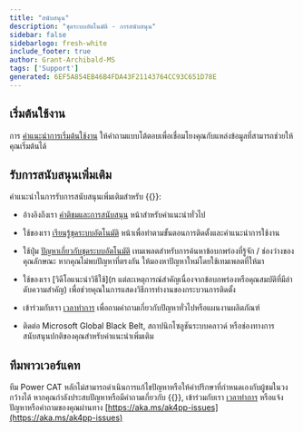 ```yaml
---
title: "สนับสนุน"
description: "ชุดระบบอัตโนมัติ - การสนับสนุน"
sidebar: false
sidebarlogo: fresh-white
include_footer: true
author: Grant-Archibald-MS
tags: ['Support']
generated: 6EF5A854EB46B4FDA43F21143764CC93C651D78E
---
```


## เริ่มต้นใช้งาน

การ [คําแนะนําการเริ่มต้นใช้งาน](/th/get-started) ให้คําถามแบบโต้ตอบเพื่อเชื่อมโยงคุณกับแหล่งข้อมูลที่สามารถช่วยให้คุณเริ่มต้นได้

## รับการสนับสนุนเพิ่มเติม

คําแนะนําในการรับการสนับสนุนเพิ่มเติมสําหรับ {{<product-name>}}:

- อ้างอิงถึงเรา [คําติชมและการสนับสนุน](https://learn.microsoft.com/power-automate/guidance/automation-kit/feedback-support) หน้าสําหรับคําแนะนําทั่วไป

- ใช้ของเรา [เรียนรู้ชุดระบบอัตโนมัติ](https://aka.ms/automation-kit-learn) หน้าเพื่อทําตามขั้นตอนการติดตั้งและคําแนะนําการใช้งาน

- ใช้ปุ่ม [ปัญหาเกี่ยวกับชุดระบบอัตโนมัติ](https://aka.ms/ak4pp-issues) เทมเพลตสําหรับการค้นหาข้อบกพร่องที่รู้จัก / ช่องว่างของคุณลักษณะ หากคุณไม่พบปัญหาที่ตรงกัน ให้มองหาปัญหาใหม่โดยใช้เทมเพลตที่ให้มา

- ใช้ของเรา [วิดีโอแนะนําวิธีใช้](n แต่ละเหตุการณ์สําคัญเนื่องจากข้อบกพร่องหรือคุณสมบัติที่มีลําดับความสําคัญ) เพื่อช่วยคุณในการแสดงวิธีการทํางานของกระบวนการติดตั้ง

- เข้าร่วมกับเรา [เวลาทําการ](/th/office-hours) เพื่อถามคําถามเกี่ยวกับปัญหาทั่วไปหรือแผนงานผลิตภัณฑ์

- ติดต่อ Microsoft Global Black Belt, สถาปนิกโซลูชันระบบคลาวด์ หรือช่องทางการสนับสนุนปกติของคุณสําหรับคําแนะนําเพิ่มเติม

## ทีมพาวเวอร์แคท

ทีม Power CAT หลักไม่สามารถดําเนินการแก้ไขปัญหาหรือให้คําปรึกษาที่กําหนดเองกับผู้ชมในวงกว้างได้ หากคุณกําลังประสบปัญหาหรือมีคําถามเกี่ยวกับ {{<product-name>}}, เข้าร่วมกับเรา [เวลาทําการ](/th/office-hours) หรือแจ้งปัญหาหรือคําถามของคุณผ่านทาง [https://aka.ms/ak4pp-issues](https://aka.ms/ak4pp-issues)
